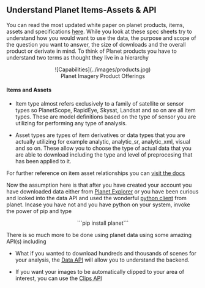 ## **Understand Planet Items-Assets & API**

You can read the most updated white paper on planet products, items, assets and specifications [here](https://www.planet.com/products/satellite-imagery/files/Planet_Combined_Imagery_Product_Specs_December2017.pdf). While you look at these spec sheets try to understand how you would want to use the data, the purpose and scope of the question you want to answer, the size of downloads and the overall product or derivate in mind. To think of Planet products you have to understand two terms as thought they live in a hierarchy

<center>![Capabilities](../images/products.jpg)</center>
<center>Planet Imagery Product Offerings</center>

#### Items and Assets

* Item type almost refers exclusively to a family of satellite or sensor types so PlanetScope, RapidEye, Skysat, Landsat and so on are all item types. These are model definitions based on the type of sensor you are utilizing for performing any type of analysis.

* Asset types are types of item derivatives or data types that you are actually utilizing for example analytic, analytic_sr, analytic_xml, visual and so on. These allow you to choose the type of actual data that you are able to download including the type and level of preprocesing that has been applied to it.

For further reference on item asset relationships you can [visit the docs](https://www.planet.com/docs/reference/data-api/items-assets/#item-type)

Now the assumption here is that after you have created your account you have downloaded data either from [Planet Explorer](https://www.planet.com/explorer) or you have been curious and looked into the data API and used the wonderful [python client](https://github.com/planetlabs/planet-client-python) from planet. Incase you have not and you have python on your system, invoke the power of pip and type

<center>```pip install planet```</center>

There is so much more to be done using planet data using some amazing API(s) including

* What if you wanted to download hundreds and thousands of scenes for your analysis, the [Data API](https://www.planet.com/docs/reference/data-api) will allow you to understand the backend.

* If you want your images to be automatically clipped to your area of interest, you can use the [Clips API](https://www.planet.com/docs/reference/clips-api)

